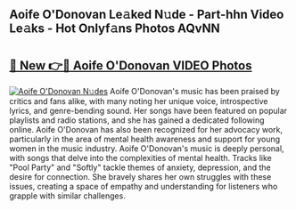 ## Aoife O'Donovan Le𝚊ked N𝚞de - Part-hhn Video Le𝚊ks - Hot Onlyf𝚊ns Photos AQvNN

# <h2><a href="http://ac42130.deff.icu/?id=Aoife+O%27Donovan">🔗 New 👉🔴 Aoife O'Donovan VIDEO Photos</a></h2>

[![Aoife O'Donovan N𝚞des](https://i.imgur.com/rIISA9y.gif)](http://ac42130.deff.icu/?id=Aoife+O%27Donovan)
Aoife O'Donovan's music has been praised by critics and fans alike, with many noting her unique voice, introspective lyrics, and genre-bending sound. Her songs have been featured on popular playlists and radio stations, and she has gained a dedicated following online. Aoife O'Donovan has also been recognized for her advocacy work, particularly in the area of mental health awareness and support for young women in the music industry. Aoife O'Donovan's music is deeply personal, with songs that delve into the complexities of mental health. Tracks like "Pool Party" and "Softly" tackle themes of anxiety, depression, and the desire for connection. She bravely shares her own struggles with these issues, creating a space of empathy and understanding for listeners who grapple with similar challenges.
